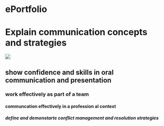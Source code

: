 # ePortfolio
<html>
  <head>
    <body>
      <h1>Explain communication concepts and strategies</h1>
      <img src= "harshil.jpg"alt"dsf">
      <h2>show confidence and skills in oral communication and presentation</h2>
        <h3>work effectively as part of a team</h3>
        <h4>communcation effectively in a profession al context</h4>
        <h5>define and demonstarte conflict management and resolution strategies</h5>
    </body>
  </head>
</html>
